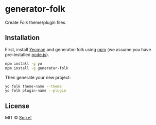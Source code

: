 # generator-folk

Create Folk theme/plugin files.

## Installation

First, install [Yeoman](http://yeoman.io) and generator-folk using [npm](https://www.npmjs.com/) (we assume you have pre-installed [node.js](https://nodejs.org/)).

```bash
npm install -g yo
npm install -g generator-folk
```

Then generate your new project:

```bash
yo folk theme-name --theme
yo folk plugin-name --plugin
```

## License

MIT © [Spikef](http://xybk.net)